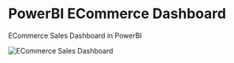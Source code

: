 # PowerBI ECommerce Dashboard
ECommerce Sales Dashboard in PowerBI

![ECommerce Sales Dashboard](https://github.com/eva-shrestha/PowerBI-ECommerce-Dashboard/assets/76141624/a8e957b6-af64-4757-bb19-fcf44d341df0)
